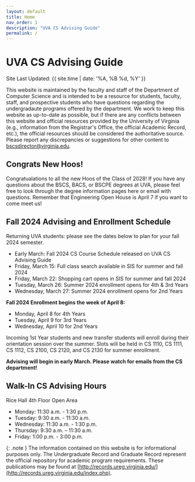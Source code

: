 ```yaml
---
layout: default
title: Home
nav_order: 1
description: "UVA CS Advising Guide"
permalink: /
---
```


# UVA CS Advising Guide

Site Last Updated: {{ site.time | date: '%A, %B %d, %Y' }}

This website is maintained by the faculty and staff of the Department of Computer Science and is intended to be a resource for students, faculty, staff, and prospective students who have questions regarding the undergradaute programs offered by the department.  We work to keep this website as up-to-date as possible, but if there are any conflicts between this website and official resources provided by the University of Virginia (e.g., information from the Registrar's Office, the official Academic Record, etc.), the official resources should be considered the authoritative source.  Please report any discrepancies or suggestions for other content to [bscsdirector@virginia.edu](mailto:bscsdirector@virginia.edu).

## Congrats New Hoos!

Congratualations to all the new Hoos of the Class of 2028!  If you have any questions about the BSCS, BACS, or BSCPE degrees at UVA, please feel free to look through the degree information pages here or email with questions.  Remember that Engineering Open House is April 7 if you want to come meet us!

## Fall 2024 Advising and Enrollment Schedule

Returning UVA students: please see the dates below to plan for your fall 2024 semester.

- Early March: Fall 2024 CS Course Schedule released on UVA CS Advising Guide
- Friday, March 15: Full class search available in SIS for summer and fall 2024
- Friday, March 22: Shopping cart opens in SIS for summer and fall 2024
- Tuesday, March 26: Summer 2024 enrollment opens for 4th & 3rd Years
- Wednesday, March 27: Summer 2024 enrollment opens for 2nd Years

__Fall 2024 Enrollment begins the week of April 8:__

- Monday, April 8 for 4th Years
- Tuesday, April 9 for 3rd Years
- Wednesday, April 10 for 2nd Years

Incoming 1st Year students and new transfer students will enroll during their orientation session over the summer.  Slots will be held in CS 1110, CS 1111, CS 1112, CS 2100, CS 2120, and CS 2130 for summer enrollment.

__Advising will begin in early March.  Please watch for emails from the CS department!__ 


## Walk-In CS Advising Hours

Rice Hall 4th Floor Open Area

- Monday: 11:30 a.m. - 1:30 p.m. 
- Tuesday: 9:30 a.m. - 11:30 a.m.
- Wednesday: 11:30 a.m. - 1:30 p.m. 
- Thursday: 9:30 a.m. – 11:30 a.m. 
- Friday: 1:00 p.m. - 3:00 p.m. 

{: .note }
The information contained on this website is for informational purposes only. The Undergraduate Record and Graduate Record represent the official repository for academic program requirements. These publications may be found at [http://records.ureg.virginia.edu/](http://records.ureg.virginia.edu/index.php).